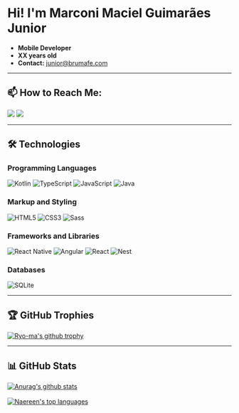 # Hi! I'm Marconi Maciel Guimarães Junior

- **Mobile Developer**
- **XX years old**
- **Contact:** junior@brumafe.com

---

## 📫 How to Reach Me:
<div>
  <a href="mailto:junior@brumafe.com"><img src="https://img.shields.io/badge/Gmail-D14836?style=for-the-badge&logo=gmail&logoColor=white" target="_blank"></a>
  <a href="https://www.linkedin.com/in/marconi-junior-61b313236/" target="_blank"><img src="https://img.shields.io/badge/-LinkedIn-%230077B5?style=for-the-badge&logo=linkedin&logoColor=white" target="_blank"></a>
</div>

---

## 🛠 Technologies

### Programming Languages
![Kotlin](https://img.shields.io/badge/kotlin-%237F52FF.svg?style=for-the-badge&logo=kotlin&logoColor=white)
![TypeScript](https://img.shields.io/badge/typescript-%23007ACC.svg?style=for-the-badge&logo=typescript&logoColor=white)
![JavaScript](https://img.shields.io/badge/javascript-%23323330.svg?style=for-the-badge&logo=javascript&logoColor=%23F7DF1E)
![Java](https://img.shields.io/badge/java-%23ED8B00.svg?style=for-the-badge&logo=openjdk&logoColor=white)

### Markup and Styling
![HTML5](https://img.shields.io/badge/html5-%23E34F26.svg?style=for-the-badge&logo=html5&logoColor=white)
![CSS3](https://img.shields.io/badge/css3-%231572B6.svg?style=for-the-badge&logo=css3&logoColor=white)
![Sass](https://img.shields.io/badge/Sass-000?style=for-the-badge&logo=sass)

### Frameworks and Libraries
![React Native](https://img.shields.io/badge/react_native-%2320232a.svg?style=for-the-badge&logo=react&logoColor=%2361DAFB)
![Angular](https://img.shields.io/badge/Angular-DD0031?style=for-the-badge&logo=angular&logoColor=white)
![React](https://img.shields.io/badge/React-20232A?style=for-the-badge&logo=react&logoColor=61DAFB)
![Nest](https://img.shields.io/badge/nestjs-%23E0234E.svg?style=for-the-badge&logo=nestjs&logoColor=white)

### Databases
![SQLite](https://img.shields.io/badge/sqlite-%2307405e.svg?style=for-the-badge&logo=sqlite&logoColor=white)

---

## 🏆 GitHub Trophies
[![Ryo-ma's github trophy](https://github-profile-trophy.vercel.app/?username=MarconiJunior&ryo-ma&theme=dracula)](https://github.com/ryo-ma/github-profile-trophy)

---

## 📊 GitHub Stats
[![Anurag's github stats](https://github-readme-stats.vercel.app/api?username=MarconiJunior&theme=midnight-purple)](https://github.com/anuraghazra/github-readme-stats)
<br><br>
[![Naereen's top languages](https://github-readme-stats.vercel.app/api/top-langs/?username=MarconiJunior&theme=midnight-purple)](https://github.com/anuraghazra/github-readme-stats)
